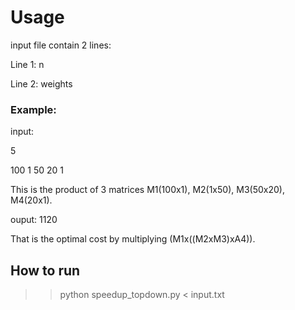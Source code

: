 # Usage

input file contain 2 lines:

Line 1: n

Line 2: weights

### Example:

input:

5

100 1 50 20 1

This is the product of 3 matrices M1(100x1), M2(1x50), M3(50x20), M4(20x1).

ouput: 1120 

That is the optimal cost by multiplying (M1x((M2xM3)xA4)).

## How to run

>> python speedup_topdown.py < input.txt
